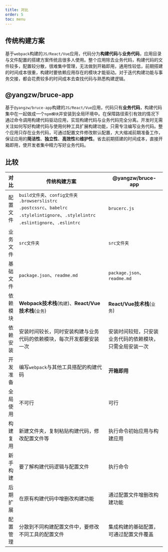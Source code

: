 ```yaml
---
title: 对比
order: 5
toc: menu
---
```


## 传统构建方案

基于`webpack`构建的`JS/React/Vue`应用，代码分为**构建代码**与**业务代码**，应用目录与文件配置的搭建方案传统且很多人使用。整个应用除去业务代码，构建代码的文件较多，配置较分散，很难集中管理，无法做到开箱即用，通用性较低，前期搭建的时间成本很重，构建时要依赖应用存在的模块才能驱动。对于迭代构建功能与事务交接，都会花费较多的时间成本去查找代码与熟悉构建逻辑。

## @yangzw/bruce-app

基于`@yangzw/bruce-app`构建的`JS/React/Vue`应用，代码只有**业务代码**，构建代码集中在一起做成一个`npm模块`并安装到全局环境中。在保障路径索引有效的情况下通过命令调用构建代码驱动应用，实现构建代码与业务代码完全分离。开发时无需关注如何写好构建代码与使用何种工具扩展构建功能，只需专注编写业务代码。整个应用只存在业务代码，可通过配置文件修改默认配置，大大缩减前期准备工作，保证应用的**简洁性**、**独立性**、**高效性**和**维护性**。省去前期搭建的时间成本，直接开箱即用，使开发者集中精力写好业务代码。

## 比较

对比|传统构建方案|@yangzw/bruce-app
:-:|-|-
配置文件|`build文件夹`、`config文件夹`<br>`.browserslistrc`<br>`.postcssrc`、`babelrc`<br>`.stylelintignore`、`.stylelintrc`<br>`.eslintignore`、`.eslintrc`|`brucerc.js`
业务文件|`src文件夹`|`src文件夹`
基础文件|`package.json`、`readme.md`|`package.json`、`readme.md`
依赖模块|**Webpack技术栈**(`构建`)、**React/Vue技术栈**(`业务`)|**React/Vue技术栈**(`业务`)
依赖安装|安装时间较长，同时安装构建与业务代码的依赖模块，每次开发都要安装一次|安装时间较短，只安装业务代码的依赖模块，只需全局安装一次
开发准备|编写`webpack`与其他工具搭配的构建代码|**开箱即用**
全局使用|不可行|可行
构建复用|新建文件夹，复制粘贴构建代码，修改配置文件等|执行命令初始应用与构建应用
新手构建|要了解构建代码逻辑与配置文件|执行命令
后期扩展|在原有构建代码中增删改构建功能|通过配置文件增删改构建功能
配置管理|分散到不同构建配置文件中，要修改不同工具的配置文件|集成构建的基础配置，可通过配置文件覆盖
